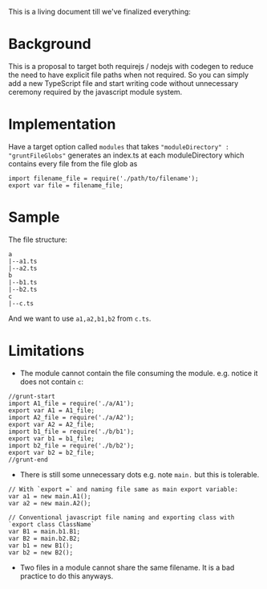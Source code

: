 This is a living document till we've finalized everything:

# Background 

This is a proposal to target both requirejs / nodejs with codegen to reduce the need to have explicit file paths when not required. So you can simply add a new TypeScript file and start writing code without unnecessary ceremony required by the javascript module system.

# Implementation
Have a target option called `modules` that takes `"moduleDirectory" : "gruntFileGlobs"` generates an index.ts at each moduleDirectory which contains every file from the file glob as 
```
import filename_file = require('./path/to/filename');
export var file = filename_file;
```

# Sample
The file structure: 

```
a
|--a1.ts
|--a2.ts
b
|--b1.ts
|--b2.ts
c
|--c.ts
```

And we want to use `a1,a2,b1,b2` from `c.ts`.

# Limitations
* The module cannot contain the file consuming the module. e.g. notice it does not contain `c`: 
```
//grunt-start
import A1_file = require('./a/A1');
export var A1 = A1_file;
import A2_file = require('./a/A2');
export var A2 = A2_file;
import b1_file = require('./b/b1');
export var b1 = b1_file;
import b2_file = require('./b/b2');
export var b2 = b2_file;
//grunt-end
```

* There is still some unnecessary dots e.g. note `main.` but this is tolerable. 

```
// With `export =` and naming file same as main export variable: 
var a1 = new main.A1();
var a2 = new main.A2();

// Conventional javascript file naming and exporting class with `export class ClassName`
var B1 = main.b1.B1;
var B2 = main.b2.B2;
var b1 = new B1();
var b2 = new B2();
```

* Two files in a module cannot share the same filename. It is a bad practice to do this anyways.